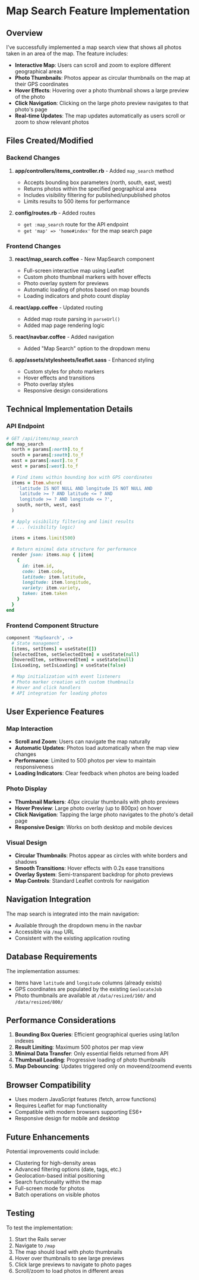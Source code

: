 # Map Search Feature Implementation

## Overview
I've successfully implemented a map search view that shows all photos taken in an area of the map. The feature includes:

- **Interactive Map**: Users can scroll and zoom to explore different geographical areas
- **Photo Thumbnails**: Photos appear as circular thumbnails on the map at their GPS coordinates
- **Hover Effects**: Hovering over a photo thumbnail shows a large preview of the photo
- **Click Navigation**: Clicking on the large photo preview navigates to that photo's page
- **Real-time Updates**: The map updates automatically as users scroll or zoom to show relevant photos

## Files Created/Modified

### Backend Changes

1. **app/controllers/items_controller.rb** - Added `map_search` method
   - Accepts bounding box parameters (north, south, east, west)
   - Returns photos within the specified geographical area
   - Includes visibility filtering for published/unpublished photos
   - Limits results to 500 items for performance

2. **config/routes.rb** - Added routes
   - `get :map_search` route for the API endpoint
   - `get 'map' => 'home#index'` for the map search page

### Frontend Changes

3. **react/map_search.coffee** - New MapSearch component
   - Full-screen interactive map using Leaflet
   - Custom photo thumbnail markers with hover effects
   - Photo overlay system for previews
   - Automatic loading of photos based on map bounds
   - Loading indicators and photo count display

4. **react/app.coffee** - Updated routing
   - Added map route parsing in `parseUrl()`
   - Added map page rendering logic

5. **react/navbar.coffee** - Added navigation
   - Added "Map Search" option to the dropdown menu

6. **app/assets/stylesheets/leaflet.sass** - Enhanced styling
   - Custom styles for photo markers
   - Hover effects and transitions
   - Photo overlay styles
   - Responsive design considerations

## Technical Implementation Details

### API Endpoint
```ruby
# GET /api/items/map_search
def map_search
  north = params[:north].to_f
  south = params[:south].to_f
  east = params[:east].to_f
  west = params[:west].to_f
  
  # Find items within bounding box with GPS coordinates
  items = Item.where(
    'latitude IS NOT NULL AND longitude IS NOT NULL AND 
     latitude >= ? AND latitude <= ? AND 
     longitude >= ? AND longitude <= ?', 
    south, north, west, east
  )
  
  # Apply visibility filtering and limit results
  # ... (visibility logic)
  
  items = items.limit(500)
  
  # Return minimal data structure for performance
  render json: items.map { |item|
    {
      id: item.id,
      code: item.code,
      latitude: item.latitude,
      longitude: item.longitude,
      variety: item.variety,
      taken: item.taken
    }
  }
end
```

### Frontend Component Structure
```coffeescript
component 'MapSearch', ->
  # State management
  [items, setItems] = useState([])
  [selectedItem, setSelectedItem] = useState(null)
  [hoveredItem, setHoveredItem] = useState(null)
  [isLoading, setIsLoading] = useState(false)
  
  # Map initialization with event listeners
  # Photo marker creation with custom thumbnails
  # Hover and click handlers
  # API integration for loading photos
```

## User Experience Features

### Map Interaction
- **Scroll and Zoom**: Users can navigate the map naturally
- **Automatic Updates**: Photos load automatically when the map view changes
- **Performance**: Limited to 500 photos per view to maintain responsiveness
- **Loading Indicators**: Clear feedback when photos are being loaded

### Photo Display
- **Thumbnail Markers**: 40px circular thumbnails with photo previews
- **Hover Preview**: Large photo overlay (up to 800px) on hover
- **Click Navigation**: Tapping the large photo navigates to the photo's detail page
- **Responsive Design**: Works on both desktop and mobile devices

### Visual Design
- **Circular Thumbnails**: Photos appear as circles with white borders and shadows
- **Smooth Transitions**: Hover effects with 0.2s ease transitions
- **Overlay System**: Semi-transparent backdrop for photo previews
- **Map Controls**: Standard Leaflet controls for navigation

## Navigation Integration

The map search is integrated into the main navigation:
- Available through the dropdown menu in the navbar
- Accessible via `/map` URL
- Consistent with the existing application routing

## Database Requirements

The implementation assumes:
- Items have `latitude` and `longitude` columns (already exists)
- GPS coordinates are populated by the existing `GeolocateJob`
- Photo thumbnails are available at `/data/resized/160/` and `/data/resized/800/`

## Performance Considerations

1. **Bounding Box Queries**: Efficient geographical queries using lat/lon indexes
2. **Result Limiting**: Maximum 500 photos per map view
3. **Minimal Data Transfer**: Only essential fields returned from API
4. **Thumbnail Loading**: Progressive loading of photo thumbnails
5. **Map Debouncing**: Updates triggered only on moveend/zoomend events

## Browser Compatibility

- Uses modern JavaScript features (fetch, arrow functions)
- Requires Leaflet for map functionality
- Compatible with modern browsers supporting ES6+
- Responsive design for mobile and desktop

## Future Enhancements

Potential improvements could include:
- Clustering for high-density areas
- Advanced filtering options (date, tags, etc.)
- Geolocation-based initial positioning
- Search functionality within the map
- Full-screen mode for photos
- Batch operations on visible photos

## Testing

To test the implementation:
1. Start the Rails server
2. Navigate to `/map`
3. The map should load with photo thumbnails
4. Hover over thumbnails to see large previews
5. Click large previews to navigate to photo pages
6. Scroll/zoom to load photos in different areas